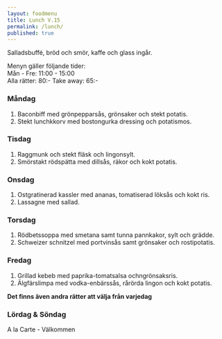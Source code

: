 ```yaml
---
layout: foodmenu
title: Lunch V.15
permalink: /lunch/
published: true
---
```

Salladsbuffé, bröd och smör, kaffe och glass ingår.

Menyn gäller följande tider:  
Mån - Fre: 11:00 - 15:00  
Alla rätter: 80:- Take away: 65:- 

### Måndag

1. Baconbiff med grönpepparsås, grönsaker och stekt potatis.
2. Stekt lunchkkorv med bostongurka dressing och potatismos.

### Tisdag

1. Raggmunk och stekt fläsk och lingonsylt.
2. Smörstakt rödspätta med dillsås, räkor och kokt potatis.

### Onsdag

1. Ostgratinerad kassler med ananas, tomatiserad löksås och kokt ris.
2. Lassagne med sallad.

### Torsdag

 1. Rödbetssoppa med smetana samt tunna pannkakor, sylt och grädde.
 2. Schweizer schnitzel med portvinsås samt grönsaker och rostipotatis.

### Fredag

1. Grillad kebeb med paprika-tomatsalsa ochngrönsaksris.
2. Älgfärslimpa med vodka-enbärssås, rårörda lingon och kokt potatis.

  **Det finns även andra rätter att välja från varjedag**

### Lördag & Söndag
A la Carte - Välkommen
